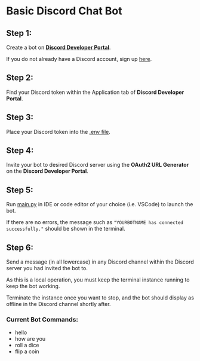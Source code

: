 # Basic Discord Chat Bot

## Step 1: 

Create a bot on [**Discord Developer Portal**](https://discord.com/developers/applications).

If you do not already have a Discord account, sign up [here](https://discord.com/register).

## Step 2:

Find your Discord token within the Application tab of **Discord Developer Portal**.

## Step 3:

Place your Discord token into the [.env file](main/.env).

## Step 4:

Invite your bot to desired Discord server using the **OAuth2 URL Generator** on the **Discord Developer Portal**.

## Step 5:

Run [main.py](main/main.py) in IDE or code editor of your choice (i.e. VSCode) to launch the bot.

If there are no errors, the message such as `"YOURBOTNAME has connected successfully."` should be shown in the terminal.

## Step 6:

Send a message (in all lowercase) in any Discord channel within the Discord server you had invited the bot to.

As this is a local operation, you must keep the terminal instance running to keep the bot working. 

Terminate the instance once you want to stop, and the bot should display as offline in the Discord channel shortly after.

### Current Bot Commands:

- hello
- how are you
- roll a dice
- flip a coin
